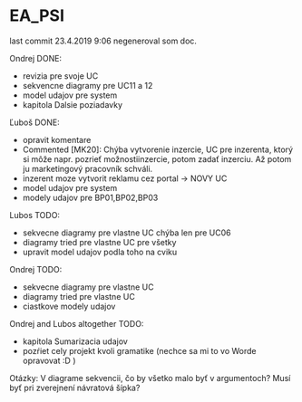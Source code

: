 # EA_PSI

last commit 23.4.2019 9:06 negeneroval som doc.

Ondrej DONE:
- revizia pre svoje UC
- sekvencne diagramy pre UC11 a 12
- model udajov pre system
- kapitola Dalsie poziadavky

Ľuboš DONE:
- opravit komentare
- Commented [MK20]: Chýba vytvorenie inzercie, UC pre inzerenta, ktorý si môže napr. pozrieť možnostiinzercie, potom zadať inzerciu. Až potom ju
marketingový pracovník schváli. 
- inzerent moze vytvorit reklamu cez portal -> NOVY UC
- model udajov pre system
- modely udajov pre BP01,BP02,BP03


Lubos TODO:
- sekvecne diagramy pre vlastne UC chýba len pre UC06
- diagramy tried pre vlastne UC pre všetky
- upravit model udajov podla toho na cviku

Ondrej TODO:
- sekvecne diagramy pre vlastne UC
- diagramy tried pre vlastne UC
- ciastkove modely udajov

Ondrej and Lubos altogether TODO:
- kapitola Sumarizacia udajov
- pozŕiet cely projekt kvoli gramatike (nechce sa mi to vo Worde opravovat :D )

Otázky:
V diagrame sekvencii, čo by všetko malo byť v argumentoch?
Musí byť pri zverejnení návratová šípka?



